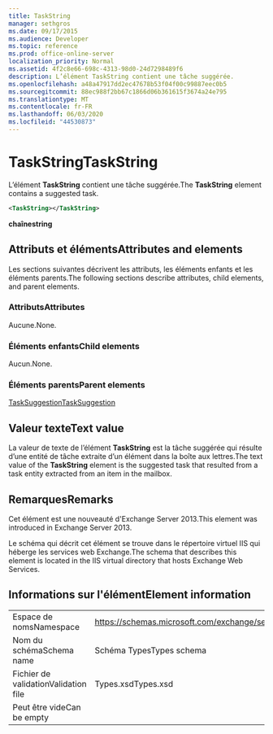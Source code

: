 ```yaml
---
title: TaskString
manager: sethgros
ms.date: 09/17/2015
ms.audience: Developer
ms.topic: reference
ms.prod: office-online-server
localization_priority: Normal
ms.assetid: 4f2c8e66-698c-4313-98d0-24d7298489f6
description: L’élément TaskString contient une tâche suggérée.
ms.openlocfilehash: a48a47917dd2ec47678b53f04f00c99887eec0b5
ms.sourcegitcommit: 88ec988f2bb67c1866d06b361615f3674a24e795
ms.translationtype: MT
ms.contentlocale: fr-FR
ms.lasthandoff: 06/03/2020
ms.locfileid: "44530873"
---
```

# <a name="taskstring"></a><span data-ttu-id="b53cb-103">TaskString</span><span class="sxs-lookup"><span data-stu-id="b53cb-103">TaskString</span></span>

<span data-ttu-id="b53cb-104">L’élément **TaskString** contient une tâche suggérée.</span><span class="sxs-lookup"><span data-stu-id="b53cb-104">The **TaskString** element contains a suggested task.</span></span> 
  
```XML
<TaskString></TaskString>
```

<span data-ttu-id="b53cb-105">**chaîne**</span><span class="sxs-lookup"><span data-stu-id="b53cb-105">**string**</span></span>

## <a name="attributes-and-elements"></a><span data-ttu-id="b53cb-106">Attributs et éléments</span><span class="sxs-lookup"><span data-stu-id="b53cb-106">Attributes and elements</span></span>

<span data-ttu-id="b53cb-107">Les sections suivantes décrivent les attributs, les éléments enfants et les éléments parents.</span><span class="sxs-lookup"><span data-stu-id="b53cb-107">The following sections describe attributes, child elements, and parent elements.</span></span>
  
### <a name="attributes"></a><span data-ttu-id="b53cb-108">Attributs</span><span class="sxs-lookup"><span data-stu-id="b53cb-108">Attributes</span></span>

<span data-ttu-id="b53cb-109">Aucune.</span><span class="sxs-lookup"><span data-stu-id="b53cb-109">None.</span></span>
  
### <a name="child-elements"></a><span data-ttu-id="b53cb-110">Éléments enfants</span><span class="sxs-lookup"><span data-stu-id="b53cb-110">Child elements</span></span>

<span data-ttu-id="b53cb-111">Aucun.</span><span class="sxs-lookup"><span data-stu-id="b53cb-111">None.</span></span>
  
### <a name="parent-elements"></a><span data-ttu-id="b53cb-112">Éléments parents</span><span class="sxs-lookup"><span data-stu-id="b53cb-112">Parent elements</span></span>

[<span data-ttu-id="b53cb-113">TaskSuggestion</span><span class="sxs-lookup"><span data-stu-id="b53cb-113">TaskSuggestion</span></span>](tasksuggestion.md)
  
## <a name="text-value"></a><span data-ttu-id="b53cb-114">Valeur texte</span><span class="sxs-lookup"><span data-stu-id="b53cb-114">Text value</span></span>

<span data-ttu-id="b53cb-115">La valeur de texte de l’élément **TaskString** est la tâche suggérée qui résulte d’une entité de tâche extraite d’un élément dans la boîte aux lettres.</span><span class="sxs-lookup"><span data-stu-id="b53cb-115">The text value of the **TaskString** element is the suggested task that resulted from a task entity extracted from an item in the mailbox.</span></span> 
  
## <a name="remarks"></a><span data-ttu-id="b53cb-116">Remarques</span><span class="sxs-lookup"><span data-stu-id="b53cb-116">Remarks</span></span>

<span data-ttu-id="b53cb-117">Cet élément est une nouveauté d'Exchange Server 2013.</span><span class="sxs-lookup"><span data-stu-id="b53cb-117">This element was introduced in Exchange Server 2013.</span></span>
  
<span data-ttu-id="b53cb-118">Le schéma qui décrit cet élément se trouve dans le répertoire virtuel IIS qui héberge les services web Exchange.</span><span class="sxs-lookup"><span data-stu-id="b53cb-118">The schema that describes this element is located in the IIS virtual directory that hosts Exchange Web Services.</span></span>
  
## <a name="element-information"></a><span data-ttu-id="b53cb-119">Informations sur l'élément</span><span class="sxs-lookup"><span data-stu-id="b53cb-119">Element information</span></span>

|||
|:-----|:-----|
|<span data-ttu-id="b53cb-120">Espace de noms</span><span class="sxs-lookup"><span data-stu-id="b53cb-120">Namespace</span></span>  <br/> |https://schemas.microsoft.com/exchange/services/2006/types  <br/> |
|<span data-ttu-id="b53cb-121">Nom du schéma</span><span class="sxs-lookup"><span data-stu-id="b53cb-121">Schema name</span></span>  <br/> |<span data-ttu-id="b53cb-122">Schéma Types</span><span class="sxs-lookup"><span data-stu-id="b53cb-122">Types schema</span></span>  <br/> |
|<span data-ttu-id="b53cb-123">Fichier de validation</span><span class="sxs-lookup"><span data-stu-id="b53cb-123">Validation file</span></span>  <br/> |<span data-ttu-id="b53cb-124">Types.xsd</span><span class="sxs-lookup"><span data-stu-id="b53cb-124">Types.xsd</span></span>  <br/> |
|<span data-ttu-id="b53cb-125">Peut être vide</span><span class="sxs-lookup"><span data-stu-id="b53cb-125">Can be empty</span></span>  <br/> ||
   

